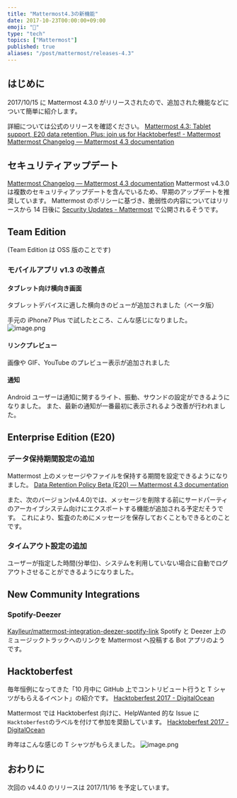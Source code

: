 ```yaml
---
title: "Mattermost4.3の新機能"
date: 2017-10-23T00:00:00+09:00
emoji: "📣"
type: "tech"
topics: ["Mattermost"]
published: true
aliases: "/post/mattermost/releases-4.3"
---
```


## はじめに

2017/10/15 に Mattermost 4.3.0 がリリースされたので、追加された機能などについて簡単に紹介します。

詳細については公式のリリースを確認ください。
[Mattermost 4\.3: Tablet support, E20 data retention\. Plus: join us for Hacktoberfest\! \- Mattermost](https://about.mattermost.com/blog/mattermost-4-3/)
[Mattermost Changelog — Mattermost 4\.3 documentation](https://docs.mattermost.com/administration/changelog.html#release-v4-3-0)

## セキュリティアップデート

[Mattermost Changelog — Mattermost 4\.3 documentation](https://docs.mattermost.com/administration/changelog.html#security-update)
Mattermost v4.3.0 は複数のセキュリティアップデートを含んでいるため、早期のアップデートを推奨しています。
Mattermost のポリシーに基づき、脆弱性の内容についてはリリースから 14 日後に [Security Updates \- Mattermost](https://about.mattermost.com/security-updates/) で公開されるそうです。

## Team Edition

(Team Edition は OSS 版のことです)

### モバイルアプリ v1.3 の改善点

#### タブレット向け横向き画面

タブレットデバイスに適した横向きのビューが追加されました（ベータ版）

手元の iPhone7 Plus で試したところ、こんな感じになりました。
![image.png](https://qiita-image-store.s3.amazonaws.com/0/9891/4a525d84-feb7-0bdb-15f8-43f62668f829.png)

#### リンクプレビュー

画像や GIF、YouTube のプレビュー表示が追加されました

#### 通知

Android ユーザーは通知に関するライト、振動、サウンドの設定ができるようになりました。
また、最新の通知が一番最初に表示されるよう改善が行われました。

## Enterprise Edition (E20)

### データ保持期間設定の追加

Mattermost 上のメッセージやファイルを保持する期間を設定できるようになりました。
[Data Retention Policy Beta \(E20\) — Mattermost 4\.3 documentation](https://docs.mattermost.com/administration/data-retention.html)

また、次のバージョン(v4.4.0)では、メッセージを削除する前にサードパーティのアーカイブシステム向けにエクスポートする機能が追加される予定だそうです。
これにより、監査のためにメッセージを保存しておくこともできるとのことです。

### タイムアウト設定の追加

ユーザーが指定した時間(分単位)、システムを利用していない場合に自動でログアウトさせることができるようになりました。

## New Community Integrations

### Spotify-Deezer

[Kaylleur/mattermost\-integration\-deezer\-spotify\-link](https://github.com/Kaylleur/mattermost-integration-deezer-spotify-link)
Spotify と Deezer 上のミュージックトラックへのリンクを Mattermost へ投稿する Bot アプリのようです。

## Hacktoberfest

毎年恒例になってきた「10 月中に GitHub 上でコントリビュート行うと T シャツがもらえるイベント」の紹介です。
[Hacktoberfest 2017 \- DigitalOcean](https://hacktoberfest.digitalocean.com/)

Mattermost では Hacktoberfest 向けに、HelpWanted 的な Issue に`Hacktoberfest`のラベルを付けて参加を奨励しています。
[Hacktoberfest 2017 \- DigitalOcean](https://hacktoberfest.digitalocean.com/)

昨年はこんな感じの T シャツがもらえました。
![image.png](https://qiita-image-store.s3.amazonaws.com/0/9891/27bc0e10-2001-24c0-9462-a8821da2e095.png)

## おわりに

次回の v4.4.0 のリリースは 2017/11/16 を予定しています。
